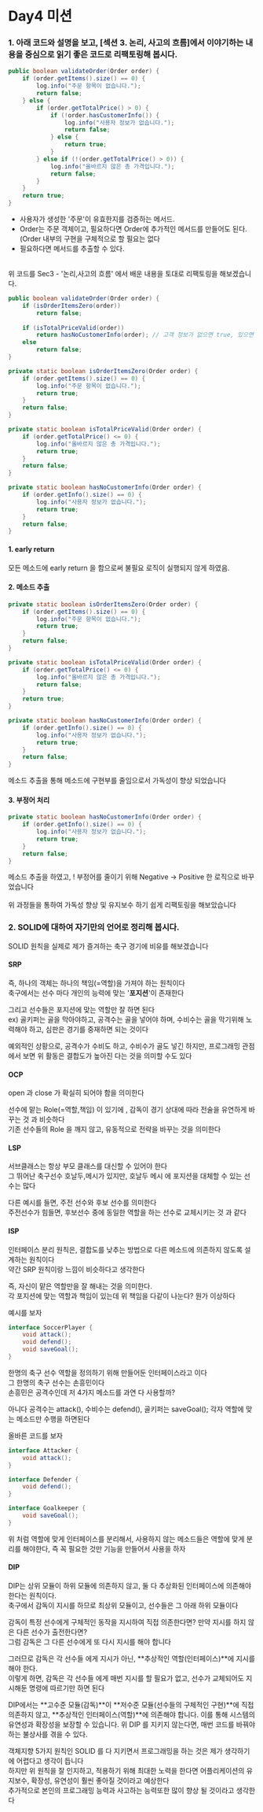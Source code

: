 # Day4 미션

### 1. 아래 코드와 설명을 보고, [섹션 3. 논리, 사고의 흐름]에서 이야기하는 내용을 중심으로 읽기 좋은 코드로 리팩토링해 봅시다.
```java
public boolean validateOrder(Order order) {
    if (order.getItems().size() == 0) {
        log.info("주문 항목이 없습니다.");
        return false;
    } else {
        if (order.getTotalPrice() > 0) {
            if (!order.hasCustomerInfo()) {
                log.info("사용자 정보가 없습니다.");
                return false;
            } else {
                return true;
            }
        } else if (!(order.getTotalPrice() > 0)) {
            log.info("올바르지 않은 총 가격입니다.");
            return false;
        }
    }
    return true;
}
```

- 사용자가 생성한 '주문'이 유효한지를 검증하는 메서드.
- Order는 주문 객체이고, 필요하다면 Order에 추가적인 메서드를 만들어도 된다. (Order 내부의 구현을 구체적으로 할 필요는 없다
- 필요하다면 메서드를 추출할 수 있다.

<br>
위 코드를 Sec3 - '논리,사고의 흐름' 에서 배운 내용을 토대로 리팩토링을 해보겠습니다.

```java
public boolean validateOrder(Order order) {
    if (isOrderItemsZero(order)) 
        return false;
    
    if (isTotalPriceValid(order)) 
        return hasNoCustomerInfo(order); // 고객 정보가 없으면 true, 있으면 false
    else 
        return false;
}

private static boolean isOrderItemsZero(Order order) {
    if (order.getItems().size() == 0) {
        log.info("주문 항목이 없습니다.");
        return true;
    }
    return false;
}

private static boolean isTotalPriceValid(Order order) {
	if (order.getTotalPrice() <= 0) {
		log.info("올바르지 않은 총 가격입니다.");
		return true;
	}
	return false;
}

private static boolean hasNoCustomerInfo(Order order) {
    if (order.getInfo().size() == 0) {
        log.info("사용자 정보가 없습니다.");
        return true;
    }
    return false;
}

```
#### 1. early return
모든 메소드에 early return 을 함으로써 불필요 로직이 실행되지 않게 하였음.

#### 2. 메소드 추출
```java
private static boolean isOrderItemsZero(Order order) {
	if (order.getItems().size() == 0) {
		log.info("주문 항목이 없습니다.");
		return true;
	}
	return false;
}

private static boolean isTotalPriceValid(Order order) {
	if (order.getTotalPrice() <= 0) {
		log.info("올바르지 않은 총 가격입니다.");
		return false;
	}
	return true;
}

private static boolean hasNoCustomerInfo(Order order) {
	if (order.getInfo().size() == 0) {
		log.info("사용자 정보가 없습니다.");
		return true;
	}
	return false;
}

```

메소드 추출을 통해 메소드에 구현부를 줄임으로서 가독성이 향상 되었습니다 <br>

#### 3. 부정어 처리
```java
private static boolean hasNoCustomerInfo(Order order) {
    if (order.getInfo().size() == 0) {
        log.info("사용자 정보가 없습니다.");
        return true;
    }
    return false;
}
```

메소드 추출을 하였고, ! 부정어를 줄이기 위해 Negative -> Positive 한 로직으로 바꾸었습니다 <br>
<br>
위 과정들을 통하여 가독성 향상 및 유지보수 하기 쉽게 리팩토링을 해보았습니다

### 2. SOLID에 대하여 자기만의 언어로 정리해 봅시다.
SOLID 원칙을 실제로 제가 즐겨하는 축구 경기에 비유를 해보겠습니다

#### SRP
즉, 하나의 객체는 하나의 책임(=역할)을 가져야 하는 원칙이다 <br>
축구에서는 선수 마다 개인의 능력에 맞는 '**포지션**'이 존재한다 <br>

그리고 선수들은 포지션에 맞는 역할만 잘 하면 된다 <br>
ex) 골키퍼는 골을 막아야하고, 공격수는 골을 넣어야 하며, 수비수는 골을 막기위해 노력해야 하고, 심판은 경기를 중재하면 되는 것이다 <br>

예외적인 상황으로, 공격수가 수비도 하고, 수비수가 골도 넣긴 하지만, 프로그래밍 관점에서 보면 위 활동은 결합도가 높아진 다는 것을 의미할 수도 있다 <br>

#### OCP
open 과 close 가 확실히 되어야 함을 의미한다 <br>

선수에 맡는 Role(=역할,책임) 이 있기에 , 감독이 경기 상대에 따라 전술을 유연하게 바꾸는 것 과 비슷하다 <br>
기존 선수들의 Role 을 깨지 않고, 유동적으로 전략을 바꾸는 것을 의미한다 <br>

#### LSP
서브클래스는 항상 부모 클래스를 대신할 수 있어야 한다 <br>
그 뛰어난 축구선수 호날두,메시가 있지만, 호날두 메시 에 포지션을 대체할 수 있는 선수는 많다 <br>

다른 예시를 들면, 주전 선수와 후보 선수를 의미한다 <br>
주전선수가 힘들면, 후보선수 중에 동일한 역할을 하는 선수로 교체시키는 것 과 같다 <br> 

#### ISP
인터페이스 분리 원칙은, 결합도를 낮추는 방법으로 다른 메소드에 의존하지 않도록 설계하는 원칙이다 <br>
약간 SRP 원칙이랑 느낌이 비슷하다고 생각한다 <br>

즉, 자신이 맡은 역할만을 잘 해내는 것을 의미한다. <br> 
각 포지션에 맞는 역할과 책임이 있는데 위 책임을 다같이 나눈다? 뭔가 이상하다 <br>

예시를 보자
```java
interface SoccerPlayer {
    void attack();  
    void defend();  
    void saveGoal();  
}

```

한명의 축구 선수 역할을 정의하기 위해 만들어둔 인터페이스라고 이다 <br>
그 한명의 축구 선수는 손흥민이다 <br>
손흥민은 공격수인데 저 4가지 메소드를 과연 다 사용할까? <br>

아니다 공격수는 attack(), 수비수는 defend(), 골키퍼는 saveGoal(); 각자 역할에 맞는 메소드만 수행을 하면된다 <br>

올바른 코드를 보자 
```java
interface Attacker {
    void attack(); 
}

interface Defender {
    void defend(); 
}

interface Goalkeeper {
    void saveGoal();  
}

```

위 처럼 역할에 맞게 인터페이스를 분리해서, 사용하지 않는 메소드들은 역할에 맞게 분리를 해야한다, 즉 꼭 필요한 것만 기능을 만들어서 사용을 하자 <br>


#### DIP
DIP는 상위 모듈이 하위 모듈에 의존하지 않고, 둘 다 추상화된 인터페이스에 의존해야 한다는 원칙이다. <br>
축구에서 감독이 지시를 하므로 최상위 모듈이고, 선수들은 그 아래 하위 모듈이다 <br>

감독이 특정 선수에게 구체적인 동작을 지시하여 직접 의존한다면? 만약 지시를 하지 않은 다른 선수가 출전한다면? <br> 
그럼 감독은 그 다른 선수에게 또 다시 지시를 해야 합니다 <br> 

그러므로 감독은 각 선수들 에게 지시가 아닌, **추상적인 역할(인터페이스)**에 지시를 해야 한다.  <br>
이렇게 하면, 감독은 각 선수들 에게 매번 지시를 할 필요가 없고, 선수가 교체되어도 지시해둔 명령에 따르기만 하면 된다 <br>

DIP에서는 **고수준 모듈(감독)**이 **저수준 모듈(선수들의 구체적인 구현)**에 직접 의존하지 않고, **추상적인 인터페이스(역할)**에 의존해야 합니다. 이를 통해 시스템의 유연성과 확장성을 보장할 수 있습니다.
위 DIP 를 지키지 않는다면, 매번 코드를 바꿔야 하는 불상사를 겪을 수 있다.<br>

객체지향 5가지 원칙인 SOLID 를 다 지키면서 프로그래밍을 하는 것은 제가 생각하기에 어렵다고 생각이 듭니다 <br>
하지만 위 원칙을 잘 인지하고, 적용하기 위해 최대한 노력을 한다면 어플리케이션의 유지보수, 확장성, 유연성이 훨씬 좋아질 것이라고 예상한다 <br>
추가적으로 본인의 프로그래밍 능력과 사고하는 능력또한 많이 향상 될 것이라고 생각한다 <br>